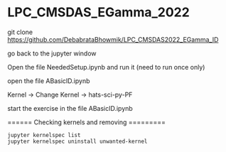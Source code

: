 # LPC_CMSDAS_EGamma_2022

git clone https://github.com/DebabrataBhowmik/LPC_CMSDAS2022_EGamma_ID

go back to the jupyter window

Open the file NeededSetup.ipynb and run it (need to run once only)

open the file ABasicID.ipynb

Kernel -> Change Kernel -> hats-sci-py-PF 

start the exercise in the file ABasicID.ipynb


====== Checking kernels and removing =========

```
jupyter kernelspec list
jupyter kernelspec uninstall unwanted-kernel
```

